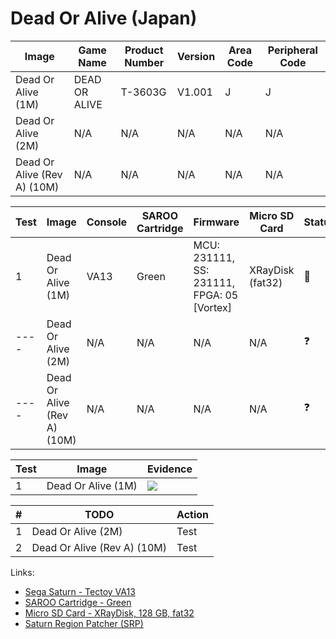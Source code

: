 # Dead Or Alive (Japan)

| Image                       | Game Name     | Product Number | Version | Area Code | Peripheral Code |
| --------------------------- | ------------- | -------------- | ------- | --------- | --------------- |
| Dead Or Alive (1M)          | DEAD OR ALIVE | T-3603G        | V1.001  | J         | J               |
| Dead Or Alive (2M)          | N/A           | N/A            | N/A     | N/A       | N/A             |
| Dead Or Alive (Rev A) (10M) | N/A           | N/A            | N/A     | N/A       | N/A             |

| Test | Image                       | Console | SAROO Cartridge | Firmware                                   | Micro SD Card    | Status     | Time Played |
| ---- | --------------------------- | ------- | --------------- | ------------------------------------------ | ---------------- | ---------- | ----------- |
| 1    | Dead Or Alive (1M)          | VA13    | Green           | MCU: 231111, SS: 231111, FPGA: 05 [Vortex] | XRayDisk (fat32) | :100:      | 13 minutes  |
| ---- | Dead Or Alive (2M)          | N/A     | N/A             | N/A                                        | N/A              | :question: | N/A         |
| ---- | Dead Or Alive (Rev A) (10M) | N/A     | N/A             | N/A                                        | N/A              | :question: | N/A         |

| Test | Image              | Evidence                                                                                         |
| ---- | ------------------ | ------------------------------------------------------------------------------------------------ |
| 1    | Dead Or Alive (1M) | [![](https://img.youtube.com/vi/30PiaAt4488/0.jpg)](https://www.youtube.com/watch?v=30PiaAt4488) |

| #   | TODO                        | Action |
| --- | --------------------------- | ------ |
| 1   | Dead Or Alive (2M)          | Test   |
| 2   | Dead Or Alive (Rev A) (10M) | Test   |

Links:

- [Sega Saturn - Tectoy VA13](../../../../Info/Consoles/VA13/README.md)
- [SAROO Cartridge - Green](../../../../Info/Cartridges/RetroGameParadiseStore/1.32F/README.md)
- [Micro SD Card - XRayDisk, 128 GB, fat32](../../../../Info/SdCards/XRayDisk/128GB/fat32/README.md)
- [Saturn Region Patcher (SRP)](https://segaxtreme.net/resources/saturn-region-patcher.81/download)
